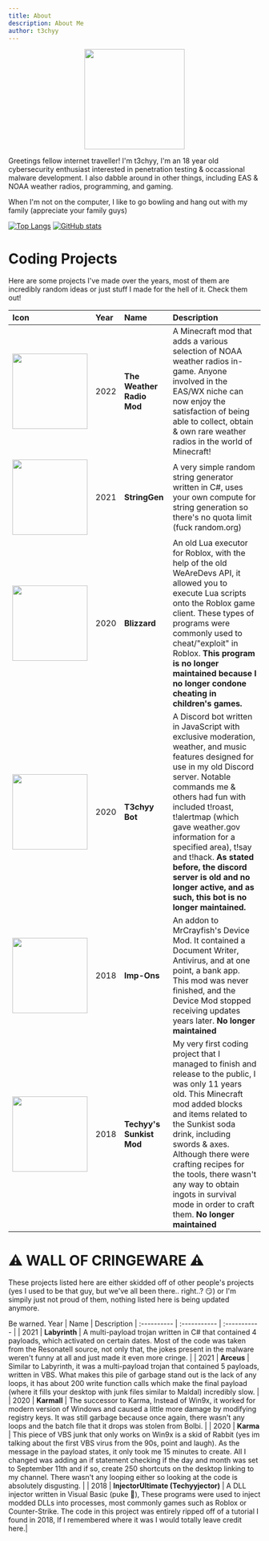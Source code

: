```yaml
---
title: About
description: About Me
author: t3chyy
---
```


<img src="../test.png" style="width:200px; margin-right: auto; margin-left: auto; display: block;"/>

Greetings fellow internet traveller! I'm t3chyy, I'm an 18 year old cybersecurity enthusiast interested in penetration testing & occassional malware development. I also dabble around in other things, including EAS & NOAA weather radios, programming, and gaming.

When I'm not on the computer, I like to go bowling and hang out with my family (appreciate your family guys)

[![Top Langs](https://github-readme-stats.vercel.app/api/top-langs/?username=t3chyy&langs_count=50&layout=compact&theme=dark)](https://github.com/anuraghazra/github-readme-stats)
[![GitHub stats](https://github-readme-stats.vercel.app/api?username=t3chyy&show_icons=true&theme=dark)](https://github.com/anuraghazra/github-readme-stats)

# Coding Projects

Here are some projects I've made over the years, most of them are incredibly random ideas or just stuff I made for the hell of it. Check them out!

| Icon | Year | Name | Description | 
| :------------------- | :---------- | :----------- | :----------- |
| <img src="../wxmod.png" style="width:150px;"/> | 2022 | **The Weather Radio Mod** | A Minecraft mod that adds a various selection of NOAA weather radios in-game. Anyone involved in the EAS/WX niche can now enjoy the satisfaction of being able to collect, obtain & own rare weather radios in the world of Minecraft! |
| <img src="../stringgen.png" style="width:150px;"/>| 2021 | **StringGen** | A very simple random string generator written in C#, uses your own compute for string generation so there's no quota limit (fuck random.org) |
| <img src="../blizzard.png" style="width:150px;"/>| 2020 | **Blizzard** | An old Lua executor for Roblox, with the help of the old WeAreDevs API, it allowed you to execute Lua scripts onto the Roblox game client. These types of programs were commonly used to cheat/"exploit" in Roblox. **This program is no longer maintained because I no longer condone cheating in children's games.** |
|<img src="../t3chyybot.png" style="width:150px;"/>| 2020 | **T3chyy Bot** | A Discord bot written in JavaScript with exclusive moderation, weather, and music features designed for use in my old Discord server. Notable commands me & others had fun with included t!roast, t!alertmap (which gave weather.gov information for a specified area), t!say and t!hack. **As stated before, the discord server is old and no longer active, and as such, this bot is no longer maintained.**
|<img src="../impons.jpeg" style="width:150px;"/>| 2018 | **Imp-Ons** | An addon to MrCrayfish's Device Mod. It contained a Document Writer, Antivirus, and at one point, a bank app. This mod was never finished, and the Device Mod stopped receiving updates years later. **No longer maintained** |
|<img src="../sunkistingot.png" style="width:150px;"/> | 2018  | **Techyy's Sunkist Mod** | My very first coding project that I managed to finish and release to the public, I was only 11 years old. This Minecraft mod added blocks and items related to the Sunkist soda drink, including swords & axes. Although there were crafting recipes for the tools, there wasn't any way to obtain ingots in survival mode in order to craft them. **No longer maintained**|

# :warning: WALL OF CRINGEWARE :warning:

These projects listed here are either skidded off of other people's projects (yes I used to be that guy, but we've all been there.. right..? :smirk:) or I'm simpily just not proud of them, nothing listed here is being updated anymore.

Be warned.
 Year | Name | Description | 
 :---------- | :----------- | :----------- |
| 2021 | **Labyrinth** | A multi-payload trojan written in C# that contained 4 payloads, which activated on certain dates. Most of the code was taken from the ResonateII source, not only that, the jokes present in the malware weren't funny at all and just made it even more cringe. |
| 2021 | **Arceus** | Similar to Labyrinth, it was a multi-payload trojan that contained 5 payloads, written in VBS. What makes this pile of garbage stand out is the lack of any loops, it has about 200 write function calls which make the final payload (where it fills your desktop with junk files similar to Maldal) incredibly slow. |
| 2020 | **KarmaII** | The successor to Karma, Instead of Win9x, it worked for modern version of Windows and caused a little more damage by modifying registry keys. It was still garbage because once again, there wasn't any loops and the batch file that it drops was stolen from Bolbi. |
| 2020 | **Karma** | This piece of VBS junk that only works on Win9x is a skid of Rabbit (yes im talking about the first VBS virus from the 90s, point and laugh). As the message in the payload states, it only took me 15 minutes to create. All I changed was adding an if statement checking if the day and month was set to September 11th and if so, create 250 shortcuts on the desktop linking to my channel. There wasn't any looping either so looking at the code is absolutely disgusting. |
| 2018 | **InjectorUltimate (Techyyjector)** | A DLL injector written in Visual Basic (puke :nauseated_face:), These programs were used to inject modded DLLs into processes, most commonly games such as Roblox or Counter-Strike. The code in this project was entirely ripped off of a tutorial I found in 2018, If I remembered where it was I would totally leave credit here.|
